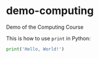 # demo-computing
Demo of the Computing Course


This is how to use ``print`` in Python:

```python
print('Hello, World!')
```
